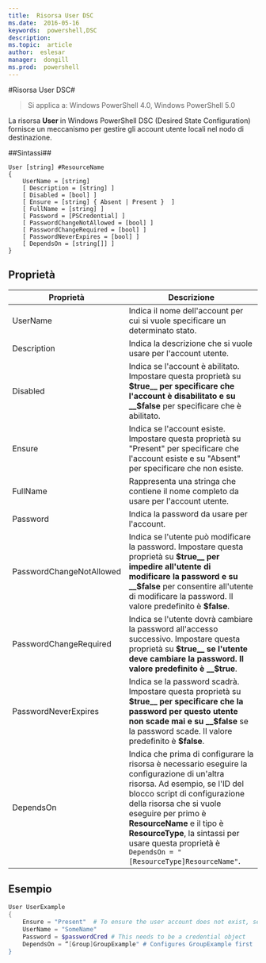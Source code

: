 ```yaml
---
title:  Risorsa User DSC
ms.date:  2016-05-16
keywords:  powershell,DSC
description:  
ms.topic:  article
author:  eslesar
manager:  dongill
ms.prod:  powershell
---
```


#Risorsa User DSC#

 
>Si applica a: Windows PowerShell 4.0, Windows PowerShell 5.0


La risorsa __User__ in Windows PowerShell DSC (Desired State Configuration) fornisce un meccanismo per gestire gli account utente locali nel nodo di destinazione.


##Sintassi##

```
User [string] #ResourceName
{
    UserName = [string]
    [ Description = [string] ]
    [ Disabled = [bool] ]
    [ Ensure = [string] { Absent | Present }  ]
    [ FullName = [string] ]
    [ Password = [PSCredential] ]
    [ PasswordChangeNotAllowed = [bool] ]
    [ PasswordChangeRequired = [bool] ]
    [ PasswordNeverExpires = [bool] ]
    [ DependsOn = [string[]] ]
}
```

## Proprietà
|  Proprietà  |  Descrizione   | 
|---|---| 
| UserName| Indica il nome dell'account per cui si vuole specificare un determinato stato.| 
| Description| Indica la descrizione che si vuole usare per l'account utente.| 
| Disabled| Indica se l'account è abilitato. Impostare questa proprietà su __$true__ per specificare che l'account è disabilitato e su __$false__ per specificare che è abilitato.| 
| Ensure| Indica se l'account esiste. Impostare questa proprietà su "Present" per specificare che l'account esiste e su "Absent" per specificare che non esiste.| 
| FullName| Rappresenta una stringa che contiene il nome completo da usare per l'account utente.| 
| Password| Indica la password da usare per l'account. | 
| PasswordChangeNotAllowed| Indica se l'utente può modificare la password. Impostare questa proprietà su __$true__ per impedire all'utente di modificare la password e su __$false__ per consentire all'utente di modificare la password. Il valore predefinito è __$false__.| 
| PasswordChangeRequired| Indica se l'utente dovrà cambiare la password all'accesso successivo. Impostare questa proprietà su __$true__ se l'utente deve cambiare la password. Il valore predefinito è __$true__.| 
| PasswordNeverExpires| Indica se la password scadrà. Impostare questa proprietà su __$true__ per specificare che la password per questo utente non scade mai e su __$false__ se la password scade. Il valore predefinito è __$false__.| 
| DependsOn | Indica che prima di configurare la risorsa è necessario eseguire la configurazione di un'altra risorsa. Ad esempio, se l'ID del blocco script di configurazione della risorsa che si vuole eseguire per primo è __ResourceName__ e il tipo è __ResourceType__, la sintassi per usare questa proprietà è `DependsOn = "[ResourceType]ResourceName"`.| 

## Esempio

```powershell
User UserExample
{
    Ensure = "Present"  # To ensure the user account does not exist, set Ensure to "Absent"
    UserName = "SomeName"
    Password = $passwordCred # This needs to be a credential object
    DependsOn = “[Group]GroupExample" # Configures GroupExample first
}
```



<!--HONumber=May16_HO3-->


